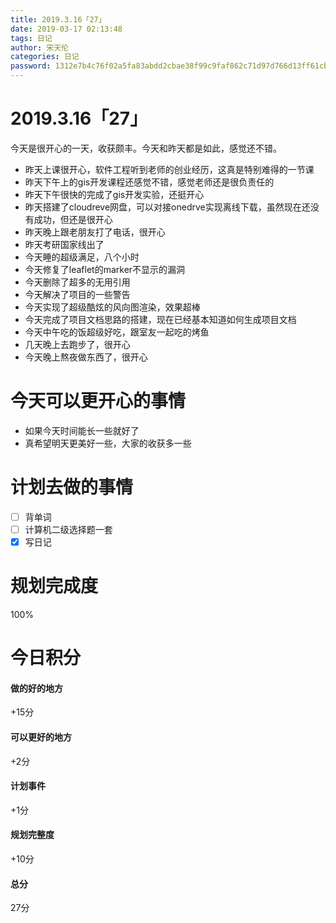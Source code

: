 ```yaml
---
title: 2019.3.16「27」
date: 2019-03-17 02:13:48
tags: 日记
author: 宋天伦
categories: 日记
password: 1312e7b4c76f02a5fa83abdd2cbae38f99c9faf862c71d97d766d13ff61cb5e4
---
```

# 2019.3.16「27」
今天是很开心的一天，收获颇丰。今天和昨天都是如此，感觉还不错。

* 昨天上课很开心，软件工程听到老师的创业经历，这真是特别难得的一节课
* 昨天下午上的gis开发课程还感觉不错，感觉老师还是很负责任的
* 昨天下午很快的完成了gis开发实验，还挺开心
* 昨天搭建了cloudreve网盘，可以对接onedrve实现离线下载，虽然现在还没有成功，但还是很开心
* 昨天晚上跟老朋友打了电话，很开心
* 昨天考研国家线出了
* 今天睡的超级满足，八个小时
* 今天修复了leaflet的marker不显示的漏洞
* 今天删除了超多的无用引用
* 今天解决了项目的一些警告
* 今天实现了超级酷炫的风向图渲染，效果超棒
* 今天完成了项目文档思路的搭建，现在已经基本知道如何生成项目文档
* 今天中午吃的饭超级好吃，跟室友一起吃的烤鱼
* 几天晚上去跑步了，很开心
* 今天晚上熬夜做东西了，很开心

# 今天可以更开心的事情
* 如果今天时间能长一些就好了
* 真希望明天更美好一些，大家的收获多一些

# 计划去做的事情
* [ ] 背单词
* [ ] 计算机二级选择题一套
* [x] 写日记

# 规划完成度
100%

# 今日积分
#### 做的好的地方
+15分
#### 可以更好的地方
+2分
#### 计划事件
+1分
#### 规划完整度
+10分
#### 总分
27分